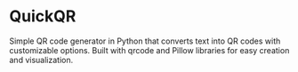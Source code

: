 # QuickQR
 Simple QR code generator in Python that converts text into QR codes with customizable options. Built with qrcode and Pillow libraries for easy creation and visualization.
